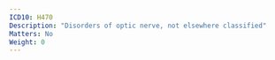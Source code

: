 ```yaml
---
ICD10: H470
Description: "Disorders of optic nerve, not elsewhere classified"
Matters: No
Weight: 0
---
```

